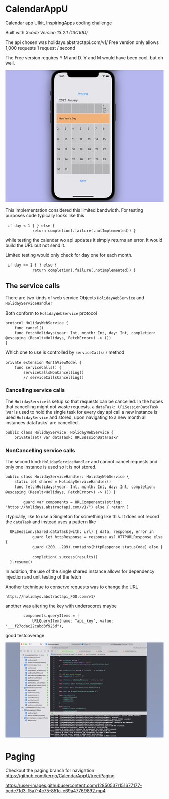 # CalendarAppU
Calendar app UIkit, InspiringApps coding challenge

Built with *Xcode Version 13.2.1 (13C100)*

The api chosen was holidays.abstractapi.com/v1/
Free version only allows 1,000 requests 1 request / second

The Free version requires Y M and D.   Y and M would have been cool, but oh well.

![alt text](https://github.com/kerrjo/CalendarAppU/blob/master/Screen%20Shot%202022-01-29%20at%203.04.48%20AM.png)

This implementation considered this limited bandwidth. For testing purposes code typically looks like this 
```
 if day < 1 { } else {
            return completion(.failure(.notImplemented)) }
```
while testing the calendar wo api updates it simply returns an error. It would build the URL but not send it.


Limited testing would only check for day one for each month.
```
 if day == 1 { } else {
            return completion(.failure(.notImplemented)) }
```
## The service calls
There are two kinds of web service Objects `HolidayWebService` and `HolidayServiceHandler`

Both conform to `HolidayWebService` protocol
```
protocol HolidayWebService {
    func cancel()
    func fetchHolidays(year: Int, month: Int, day: Int, completion: @escaping (Result<Holidays, FetchError>) -> ())
}
```
Which one to use is controlled by `serviceCalls()` method
```
private extension MonthViewModel {
    func serviceCalls() {
        serviceCallsNonCancelling()
        // serviceCallsCancelling()
```

### Cancelling service calls
The `HolidayService` is setup so that requests can be cancelled. In the hopes that cancelling might not waste requests. a `dataTask: URLSessionDataTask` ivar is used to hold the single task for every day api call a new instance is used `HolidayService` and stored, upon navigating to a new month all instances dataTasks' are cancelled.
```
public class HolidayService: HolidayWebService {
    private(set) var dataTask: URLSessionDataTask?
```

### NonCancelling service calls
The second kind: `HolidayServiceHandler` and cannot cancel requests and only one instance is used so it is not stored. 
```
public class HolidayServiceHandler: HolidayWebService {
    static let shared = HolidayServiceHandler()
    func fetchHolidays(year: Int, month: Int, day: Int, completion: @escaping (Result<Holidays, FetchError>) -> ()) {
        
        guard var components = URLComponents(string: "https://holidays.abstractapi.com/v1/") else { return }
```

I typically, like to use a Singleton for something like this. It does not record the `dataTask` and instead uses a pattern like 
```
  URLSession.shared.dataTask(with: url) { data, response, error in
            guard let httpResponse = response as? HTTPURLResponse else {
            guard (200...299).contains(httpResponse.statusCode) else {
            
            completion(.success(results))
  }.resume()
```
In addition, the use of the single shared instance allows for dependency injection and unit testing of the fetch

Another technique to conserve requests was to change the URL
```
https://holidays.abstractapi_FOO.com/v1/
```
another was altering the key with underscores maybe
```
        components.queryItems = [
            URLQueryItem(name: "api_key", value: "___f27cdac22cabd3f925d"),
```


good testcoverage

![alt text](https://github.com/kerrjo/CalendarAppU/blob/master/Screen%20Shot%202022-01-27%20at%208.11.00%20PM.png)

# Paging

Checkout the paging branch for navigation https://github.com/kerrjo/CalendarAppU/tree/Paging


https://user-images.githubusercontent.com/12850537/151677177-bcde71d3-f5a7-4c75-851c-e69a47769892.mp4




